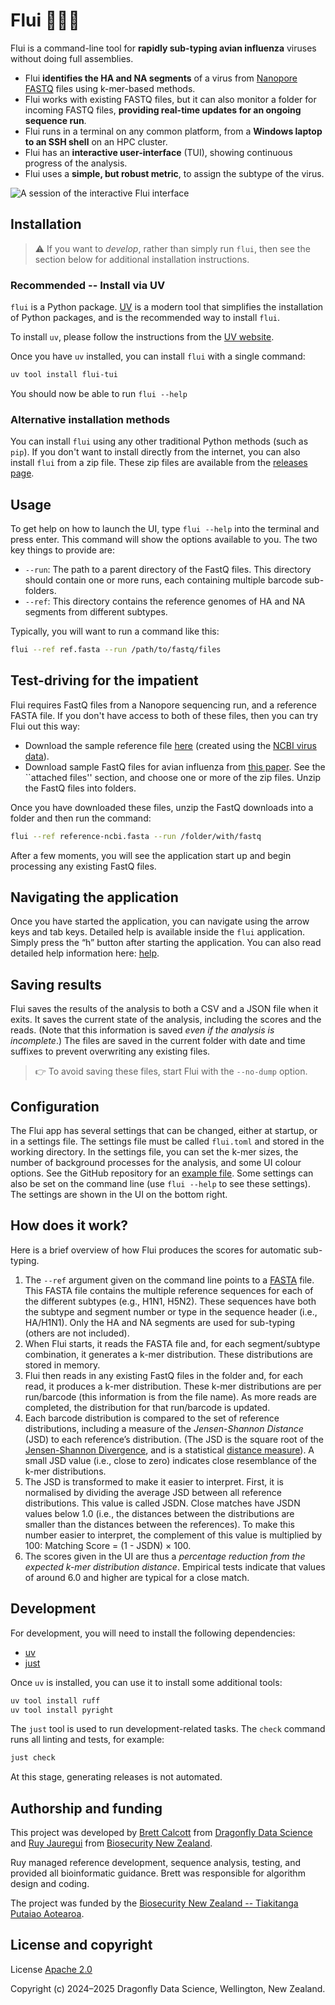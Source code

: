 # Flui 🦆🦠🧬

Flui is a command-line tool for **rapidly sub-typing avian influenza** viruses without doing full assemblies.

* Flui **identifies the HA and NA segments** of a virus from [Nanopore][nanopore] [FASTQ][fastq] files using k-mer-based methods.
* Flui works with existing FASTQ files, but it can also monitor a folder for incoming FASTQ files, **providing real-time updates for an ongoing sequence run**.
* Flui runs in a terminal on any common platform, from a **Windows laptop to an SSH shell** on an HPC cluster.
* Flui has an **interactive user-interface** (TUI), showing continuous progress of the analysis.
* Flui uses a **simple, but robust metric**, to assign the subtype of the virus.

![A session of the interactive Flui interface](tui.png)

## Installation

> :warning: If you want to *develop*, rather than simply run `flui`, then see the section below for additional installation instructions.

### Recommended -- Install via UV

`flui` is a Python package.
[UV][uv] is a modern tool that simplifies the installation of Python packages, and is the recommended way to install `flui`.

To install `uv`, please follow the instructions from the [UV website][uv-install].

Once you have `uv` installed, you can install `flui` with a single command:

```sh
uv tool install flui-tui
```
You should now be able to run `flui --help`

### Alternative installation methods

You can install `flui` using any other traditional Python methods (such as `pip`).
If you don't want to install directly from the internet, you can also install `flui` from a zip file.
These zip files are available from the [releases page](https://github.com/dragonfly-science/flui/releases).

## Usage

To get help on how to launch the UI, type `flui --help` into the terminal and press enter.
This command will show the options available to you.
The two key things to provide are:

* `--run`: The path to a parent directory of the FastQ files.
  This directory should contain one or more runs, each containing multiple barcode sub-folders.
* `--ref`: This directory contains the reference genomes of HA and NA segments from different subtypes.

Typically, you will want to run a command like this:

```sh
flui --ref ref.fasta --run /path/to/fastq/files
```

## Test-driving for the impatient

Flui requires FastQ files from a Nanopore sequencing run, and a reference FASTA file.
If you don't have access to both of these files, then you can try Flui out this way:

* Download the sample reference file [here][sample_ref] (created using the [NCBI virus data][ncbi]).
* Download sample FastQ files for avian influenza from [this paper][sample_fastq].
  See the ``attached files'' section, and choose one or more of the zip files.
  Unzip the FastQ files into folders.

Once you have downloaded these files, unzip the FastQ downloads into a folder and then run the command:

```sh
flui --ref reference-ncbi.fasta --run /folder/with/fastq
```

After a few moments, you will see the application start up and begin processing any existing FastQ files.

## Navigating the application

Once you have started the application, you can navigate using the arrow keys and tab keys.
Detailed help is available inside the `flui` application.
Simply press the “h” button after starting the application.
You can also read detailed help information here: [help](src/flui/help.md).

## Saving results

Flui saves the results of the analysis to both a CSV and a JSON file when it exits.
It saves the current state of the analysis, including the scores and the reads.
(Note that this information is saved *even if the analysis is incomplete*.)
The files are saved in the current folder with date and time suffixes to prevent overwriting any existing files.

> :point_right: To avoid saving these files, start Flui with the `--no-dump` option.

## Configuration

The Flui app has several settings that can be changed, either at startup, or in a settings file.
The settings file must be called `flui.toml` and stored in the working directory.
In the settings file, you can set the k-mer sizes, the number of background processes for the analysis, and some UI colour options.
See the GitHub repository for an [example file][config].
Some settings can also be set on the command line (use `flui --help` to see these settings).
The settings are shown in the UI on the bottom right.

## How does it work?

Here is a brief overview of how Flui produces the scores for automatic sub-typing.

1. The `--ref` argument given on the command line points to a [FASTA][fasta] file.
   This FASTA file contains the multiple reference sequences for each of the different subtypes (e.g., H1N1, H5N2).
   These sequences have both the subtype and segment number or type in the sequence header (i.e., HA/H1N1).
   Only the HA and NA segments are used for sub-typing (others are not included).
2. When Flui starts, it reads the FASTA file and, for each segment/subtype  combination, it generates a k-mer distribution. 
   These distributions are stored in memory.
3. Flui then reads in any existing FastQ files in the folder and, for each read, it produces a k-mer distribution.
   These k-mer distributions are per run/barcode (this information is from the file name).
   As more reads are completed, the distribution for that run/barcode is updated.
4. Each barcode distribution is compared to the set of reference distributions, including a measure of the *Jensen-Shannon Distance* (JSD) to each reference’s distribution.
   (The JSD is the square root of the [Jensen-Shannon Divergence][shannon], and is a statistical [distance measure][metric]).
   A small JSD value (i.e., close to zero) indicates close resemblance of the k-mer distributions.  
5. The JSD is transformed to make it easier to interpret.
   First, it is normalised by dividing the average JSD between all reference distributions.
   This value is called JSDN.
   Close matches have JSDN values below 1.0 (i.e., the distances between the distributions are smaller than the distances between the references).
   To make this number easier to interpret, the complement of this value is multiplied by 100: Matching Score = (1 - JSDN) × 100.
6. The scores given in the UI are thus a *percentage reduction from the expected k-mer distribution distance*.
   Empirical tests indicate that values of around 6.0 and higher are typical for a close match.

## Development

For development, you will need to install the following dependencies:

* [uv][uv]
* [just][just]

Once `uv` is installed, you can use it to install some additional tools:

```sh
uv tool install ruff
uv tool install pyright
```

The `just` tool is used to run development-related tasks.
The `check` command runs all linting and tests, for example:

```sh
just check
```

At this stage, generating releases is not automated.

## Authorship and funding

This project was developed by [Brett Calcott][brett] from [Dragonfly Data Science][dfly]
and [Ruy Jauregui][ruy] from [Biosecurity New Zealand][mpi].

Ruy managed reference development, sequence analysis, testing, and provided all bioinformatic guidance.
Brett was responsible for algorithm design and coding.

The project was funded by the [Biosecurity New Zealand
-- Tiakitanga Putaiao Aotearoa][mpi].

## License and copyright

License [Apache 2.0][apache]

Copyright (c) 2024–2025 Dragonfly Data Science, Wellington, New Zealand.

[nanopore]: https://nanoporetech.com/platform/technology
[ncbi]: https://www.ncbi.nlm.nih.gov/labs/virus/vssi/#/virus?SeqType_s=Nucleotide
[sample_ref]: https://github.com/dragonfly-science/flui/blob/main/sample/reference-ncbi.fasta
[sample_fastq]: https://www.sciencebase.gov/catalog/item/638a4df0d34ed907bf7907ea
[uv]: https://docs.astral.sh/uv/
[uv-install]: https://docs.astral.sh/uv/getting-started/installation/
[just]: https://github.com/casey/just
[fastq]: https://en.wikipedia.org/wiki/FASTQ_format
[shannon]: https://en.wikipedia.org/wiki/Jensen%E2%80%93Shannon_divergence
[metric]: https://en.wikipedia.org/wiki/Metric_space
[fasta]: https://en.wikipedia.org/wiki/FASTA_format
[brett]: https://github.com/brettc
[ruy]: https://github.com/ruy-jauregui
[mpi]: https://www.mpi.govt.nz/biosecurity/
[dfly]: https://www.dragonfly.co.nz
[apache]: https://www.apache.org/licenses/LICENSE-2.0
[config]: https://github.com/dragonfly-science/flui/blob/main/flui.toml
